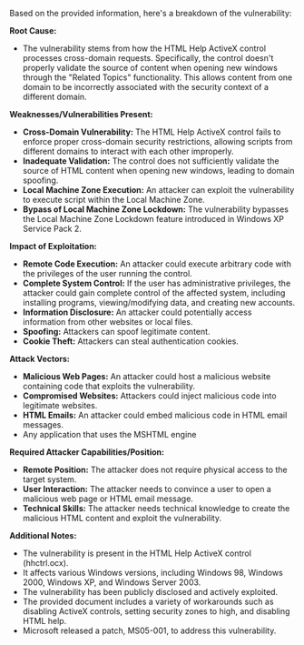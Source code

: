 Based on the provided information, here's a breakdown of the vulnerability:

**Root Cause:**

- The vulnerability stems from how the HTML Help ActiveX control processes cross-domain requests. Specifically, the control doesn't properly validate the source of content when opening new windows through the "Related Topics" functionality. This allows content from one domain to be incorrectly associated with the security context of a different domain.

**Weaknesses/Vulnerabilities Present:**

- **Cross-Domain Vulnerability:** The HTML Help ActiveX control fails to enforce proper cross-domain security restrictions, allowing scripts from different domains to interact with each other improperly.
- **Inadequate Validation:** The control does not sufficiently validate the source of HTML content when opening new windows, leading to domain spoofing.
- **Local Machine Zone Execution:** An attacker can exploit the vulnerability to execute script within the Local Machine Zone.
- **Bypass of Local Machine Zone Lockdown:** The vulnerability bypasses the Local Machine Zone Lockdown feature introduced in Windows XP Service Pack 2.

**Impact of Exploitation:**

- **Remote Code Execution:** An attacker could execute arbitrary code with the privileges of the user running the control.
- **Complete System Control:** If the user has administrative privileges, the attacker could gain complete control of the affected system, including installing programs, viewing/modifying data, and creating new accounts.
- **Information Disclosure:** An attacker could potentially access information from other websites or local files.
- **Spoofing:** Attackers can spoof legitimate content.
- **Cookie Theft:** Attackers can steal authentication cookies.

**Attack Vectors:**

- **Malicious Web Pages:** An attacker could host a malicious website containing code that exploits the vulnerability.
- **Compromised Websites:** Attackers could inject malicious code into legitimate websites.
- **HTML Emails:** An attacker could embed malicious code in HTML email messages.
- Any application that uses the MSHTML engine

**Required Attacker Capabilities/Position:**

- **Remote Position:** The attacker does not require physical access to the target system.
- **User Interaction:** The attacker needs to convince a user to open a malicious web page or HTML email message.
- **Technical Skills:** The attacker needs technical knowledge to create the malicious HTML content and exploit the vulnerability.

**Additional Notes:**

- The vulnerability is present in the HTML Help ActiveX control (hhctrl.ocx).
- It affects various Windows versions, including Windows 98, Windows 2000, Windows XP, and Windows Server 2003.
- The vulnerability has been publicly disclosed and actively exploited.
- The provided document includes a variety of workarounds such as disabling ActiveX controls, setting security zones to high, and disabling HTML help.
- Microsoft released a patch, MS05-001, to address this vulnerability.